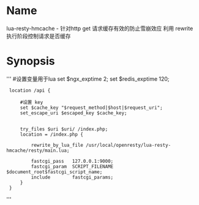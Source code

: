 # Name
lua-resty-hmcache - 针对http get 请求缓存有效的防止雪崩效应 
利用 rewrite 执行阶段控制请求是否缓存

# Synopsis
'''
     #设置变量用于lua
     set $ngx_exptime 2;
     set $redis_exptime 120;

     location /api {

         #设置 key
         set $cache_key "$request_method|$host|$request_uri";
         set_escape_uri $escaped_key $cache_key;


         try_files $uri $uri/ /index.php;
         location = /index.php {

             rewrite_by_lua_file /usr/local/openresty/lua-resty-hmcache/resty/main.lua;

             fastcgi_pass   127.0.0.1:9000;
             fastcgi_param  SCRIPT_FILENAME $document_root$fastcgi_script_name;
             include        fastcgi_params;
         }
     }
'''
